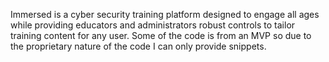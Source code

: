Immersed is a cyber security training platform designed to engage all ages while providing educators and administrators robust controls to tailor training content for any user. Some of the code is from an MVP so due to the proprietary nature of the code I can only provide snippets.
